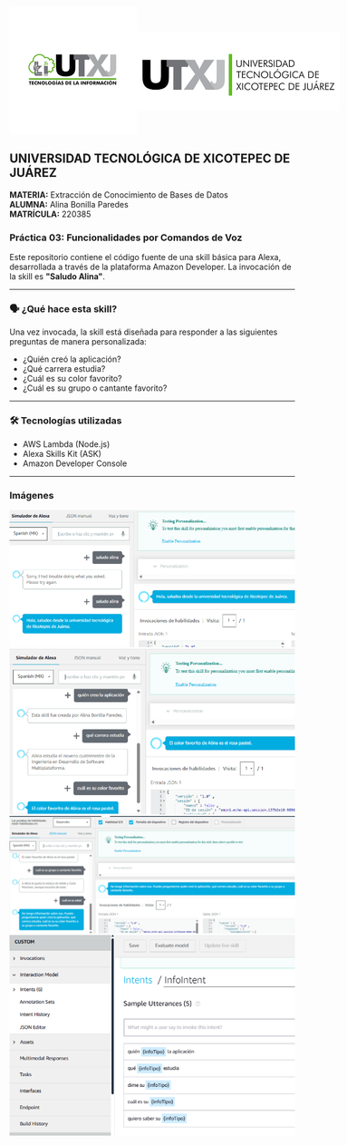 <div style="display: flex; justify-content: space-between; align-items: center; margin-bottom: 20px;">
  <img src="./imgs/logo_tic.png" alt="Imagen izquierda" >
  <img src="./imgs/logo_utxj.png" alt="Imagen derecha">
</div>

## UNIVERSIDAD TECNOLÓGICA DE XICOTEPEC DE JUÁREZ 

**MATERIA:** Extracción de Conocimiento de Bases de Datos  
**ALUMNA:** Alina Bonilla Paredes  
**MATRÍCULA:** 220385  

### Práctica 03: Funcionalidades por Comandos de Voz

Este repositorio contiene el código fuente de una skill básica para Alexa, desarrollada a través de la plataforma Amazon Developer. La invocación de la skill es **"Saludo Alina"**.

---

### 🗣️ ¿Qué hace esta skill?

Una vez invocada, la skill está diseñada para responder a las siguientes preguntas de manera personalizada:

- ¿Quién creó la aplicación?
- ¿Qué carrera estudia?
- ¿Cuál es su color favorito?
- ¿Cuál es su grupo o cantante favorito?

---

### 🛠️ Tecnologías utilizadas

- AWS Lambda (Node.js)
- Alexa Skills Kit (ASK)
- Amazon Developer Console

---

### Imágenes

![Imagen 3](./imgs/invocacion.png)  
![Imagen 4](./imgs/3preguntas.png)
![Imagen 5](./imgs/2preguntas.png)
![Imagen 6](./imgs/preguntas.png)
